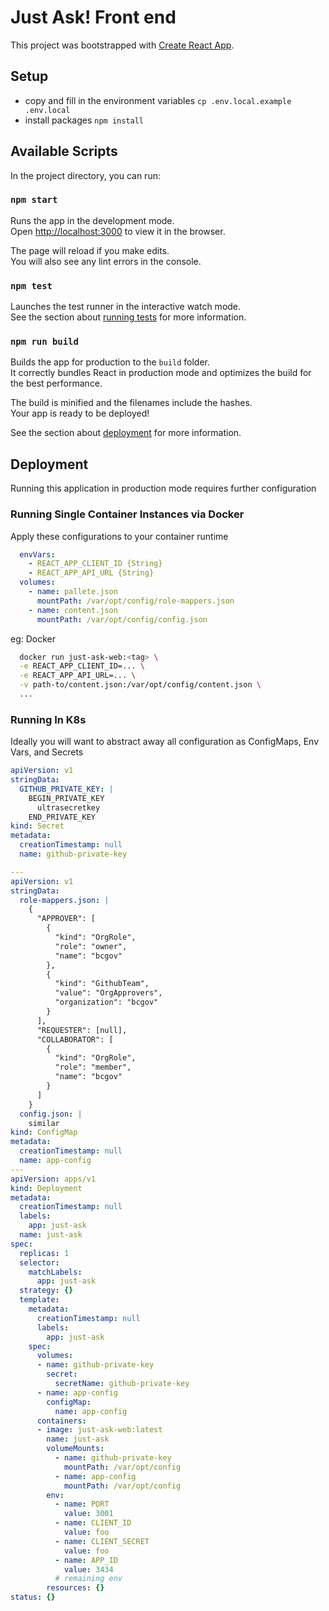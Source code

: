 # Just Ask! Front end

This project was bootstrapped with [Create React App](https://github.com/facebook/create-react-app).

## Setup
- copy and fill in the environment variables `cp .env.local.example .env.local`
- install packages `npm install`

## Available Scripts

In the project directory, you can run:

### `npm start`

Runs the app in the development mode.\
Open [http://localhost:3000](http://localhost:3000) to view it in the browser.

The page will reload if you make edits.\
You will also see any lint errors in the console.

### `npm test`

Launches the test runner in the interactive watch mode.\
See the section about [running tests](https://facebook.github.io/create-react-app/docs/running-tests) for more information.

### `npm run build`

Builds the app for production to the `build` folder.\
It correctly bundles React in production mode and optimizes the build for the best performance.

The build is minified and the filenames include the hashes.\
Your app is ready to be deployed!

See the section about [deployment](https://facebook.github.io/create-react-app/docs/deployment) for more information.


## Deployment

Running this application in production mode requires further configuration

### Running Single Container Instances via Docker

Apply these configurations to your container runtime
```yaml
  envVars:
    - REACT_APP_CLIENT_ID {String}
    - REACT_APP_API_URL {String}
  volumes:
    - name: pallete.json
      mountPath: /var/opt/config/role-mappers.json
    - name: content.json
      mountPath: /var/opt/config/config.json
```

eg: Docker

```sh
  docker run just-ask-web:<tag> \
  -e REACT_APP_CLIENT_ID=... \
  -e REACT_APP_API_URL=... \
  -v path-to/content.json:/var/opt/config/content.json \ 
  ...
```

### Running In K8s

Ideally you will want to abstract away all configuration as ConfigMaps, Env Vars, and Secrets

```yaml
apiVersion: v1
stringData:
  GITHUB_PRIVATE_KEY: |
    BEGIN_PRIVATE_KEY
      ultrasecretkey
    END_PRIVATE_KEY
kind: Secret
metadata:
  creationTimestamp: null
  name: github-private-key

---
apiVersion: v1
stringData:
  role-mappers.json: |
    {
      "APPROVER": [
        {
          "kind": "OrgRole",
          "role": "owner",
          "name": "bcgov"
        },
        {
          "kind": "GithubTeam",
          "value": "OrgApprovers",
          "organization": "bcgov"
        }
      ],
      "REQUESTER": [null],
      "COLLABORATOR": [
        {
          "kind": "OrgRole",
          "role": "member",
          "name": "bcgov"
        }
      ]
    }
  config.json: |
    similar
kind: ConfigMap
metadata:
  creationTimestamp: null
  name: app-config
---
apiVersion: apps/v1
kind: Deployment
metadata:
  creationTimestamp: null
  labels:
    app: just-ask
  name: just-ask
spec:
  replicas: 1
  selector:
    matchLabels:
      app: just-ask
  strategy: {}
  template:
    metadata:
      creationTimestamp: null
      labels:
        app: just-ask
    spec:
      volumes:
      - name: github-private-key
        secret: 
          secretName: github-private-key
      - name: app-config
        configMap: 
          name: app-config
      containers:
      - image: just-ask-web:latest
        name: just-ask
        volumeMounts:
          - name: github-private-key
            mountPath: /var/opt/config
          - name: app-config
            mountPath: /var/opt/config
        env:
          - name: PORT
            value: 3001
          - name: CLIENT_ID
            value: foo
          - name: CLIENT_SECRET
            value: foo
          - name: APP_ID
            value: 3434
          # remaining env
        resources: {}
status: {}
```